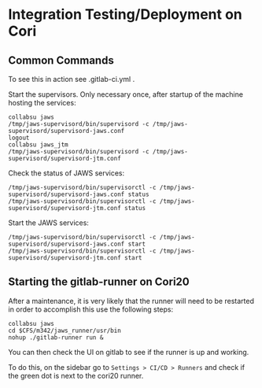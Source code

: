 # Integration Testing/Deployment on Cori

## Common Commands

To see this in action see .gitlab-ci.yml .

Start the supervisors. Only necessary once, after startup of the machine hosting the services: 

    collabsu jaws
    /tmp/jaws-supervisord/bin/supervisord -c /tmp/jaws-supervisord/supervisord-jaws.conf 
    logout
    collabsu jaws_jtm
    /tmp/jaws-supervisord/bin/supervisord -c /tmp/jaws-supervisord/supervisord-jtm.conf

Check the status of JAWS services:

    /tmp/jaws-supervisord/bin/supervisorctl -c /tmp/jaws-supervisord/supervisord-jaws.conf status
    /tmp/jaws-supervisord/bin/supervisorctl -c /tmp/jaws-supervisord/supervisord-jtm.conf status

Start the JAWS services:

    /tmp/jaws-supervisord/bin/supervisorctl -c /tmp/jaws-supervisord/supervisord-jaws.conf start
    /tmp/jaws-supervisord/bin/supervisorctl -c /tmp/jaws-supervisord/supervisord-jtm.conf start

## Starting the gitlab-runner on Cori20
After a maintenance, it is very likely that the runner will need to be restarted
in order to accomplish this use the following steps:

    collabsu jaws
    cd $CFS/m342/jaws_runner/usr/bin
    nohup ./gitlab-runner run &

You can then check the UI on gitlab to see if the runner is up and working.

To do this, on the sidebar go to `Settings > CI/CD > Runners` and check if
the green dot is next to the cori20 runner.
